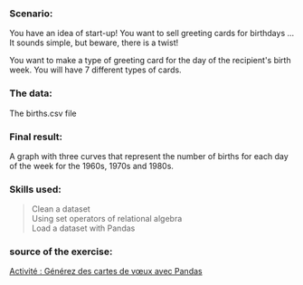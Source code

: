 ### Scenario:
You have an idea of start-up! You want to sell greeting cards for birthdays ... It sounds simple, but beware, there is a twist!

You want to make a type of greeting card for the day of the recipient's birth week. You will have 7 different types of cards.  

### The data:
The births.csv file

### Final result:
A graph with three curves that represent the number of births for each day of the week for the 1960s, 1970s and 1980s.

### Skills used:
> Clean a dataset  
Using set operators of relational algebra  
Load a dataset with Pandas   

### source of the exercise:
[Activité : Générez des cartes de vœux avec Pandas](https://openclassrooms.com/fr/courses/4452741-decouvrez-les-librairies-python-pour-la-data-science/exercises/3040#/step1) 
